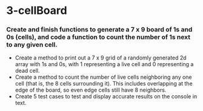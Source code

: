 # 3-cellBoard

### Create and finish functions to generate a 7 x 9 board of 1s and 0s (cells), and code a function to count the number of 1s next to any given cell.

- Create a method to print out a 7 x 9 grid of a randomly generated 2d array with 1s and 0s, with 1 representing a live cell and 0 representing a dead cell.
- Create a method to count the number of live cells neighboring any one cell (that is, the 8 cells surrounding it). This includes overlapping at the edge of the board, so even edge cells still have 8 neighbors.
- Create 5 test cases to test and display accurate results on the console in text.

